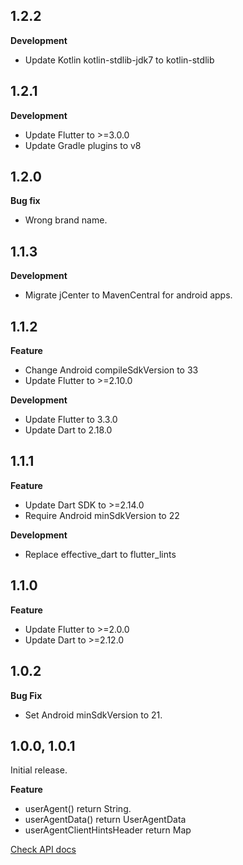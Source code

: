## 1.2.2

**Development**
- Update Kotlin kotlin-stdlib-jdk7 to kotlin-stdlib


## 1.2.1

**Development**
- Update Flutter to >=3.0.0
- Update Gradle plugins to v8


## 1.2.0

**Bug fix**
- Wrong brand name.

## 1.1.3

**Development**
- Migrate jCenter to MavenCentral for android apps.

## 1.1.2

**Feature**
- Change Android compileSdkVersion to 33
- Update Flutter to >=2.10.0

**Development**
- Update Flutter to 3.3.0
- Update Dart to 2.18.0

## 1.1.1

**Feature**
- Update Dart SDK to >=2.14.0
- Require Android minSdkVersion to 22

**Development**
- Replace effective_dart to flutter_lints

## 1.1.0

**Feature**
- Update Flutter to >=2.0.0
- Update Dart to >=2.12.0

## 1.0.2

**Bug Fix**
- Set Android minSdkVersion to 21.

## 1.0.0, 1.0.1

Initial release.

**Feature**
- userAgent() return String.
- userAgentData() return UserAgentData
- userAgentClientHintsHeader return Map

[Check API docs](https://pub.dev/documentation/ua_client_hints/latest/ua_client_hints/ua_client_hints-library.html)
